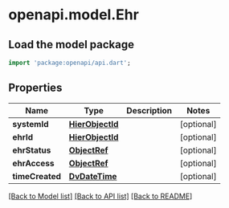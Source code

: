 # openapi.model.Ehr

## Load the model package
```dart
import 'package:openapi/api.dart';
```

## Properties
Name | Type | Description | Notes
------------ | ------------- | ------------- | -------------
**systemId** | [**HierObjectId**](HierObjectId.md) |  | [optional] 
**ehrId** | [**HierObjectId**](HierObjectId.md) |  | [optional] 
**ehrStatus** | [**ObjectRef**](ObjectRef.md) |  | [optional] 
**ehrAccess** | [**ObjectRef**](ObjectRef.md) |  | [optional] 
**timeCreated** | [**DvDateTime**](DvDateTime.md) |  | [optional] 

[[Back to Model list]](../README.md#documentation-for-models) [[Back to API list]](../README.md#documentation-for-api-endpoints) [[Back to README]](../README.md)



